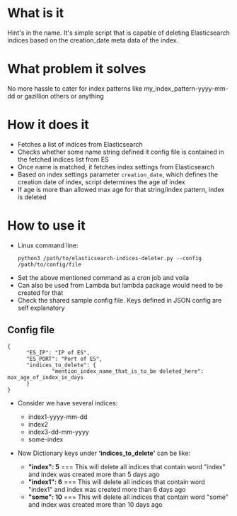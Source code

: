 # What is it
Hint's in the name. It's simple script that is capable of deleting Elasticsearch indices based on the creation_date meta data of the index. 

# What problem it solves 
No more hassle to cater for index patterns like my_index_pattern-yyyy-mm-dd or gazillion others or anything

# How it does it
- Fetches a list of indices from Elasticsearch
- Checks whether some name string defined it config file is contained in the fetched indices list from ES
- Once name is matched, it fetches index settings from Elasticsearch
- Based on index settings parameter `creation_date`, which defines the creation date of index, script determines the age of index
- If age is more than allowed max age for that string/index pattern, index is deleted


# How to use it
- Linux command line:
  ```
  python3 /path/to/elasticsearch-indices-deleter.py --config /path/to/config/file
  ```
- Set the above mentioned command as a cron job and voila
- Can also be used from Lambda but lambda package would need to be created for that
- Check the shared sample config file. Keys defined in JSON config are self explanatory


## Config file
  ```
  {
        "ES_IP": "IP of ES",
        "ES_PORT": "Port of ES",
        "indices_to_delete": {
                "mention_index_name_that_is_to_be deleted_here": max_age_of_index_in_days
        }
  }
  ```

- Consider we have several indices:
  - index1-yyyy-mm-dd
  - index2
  - index3-dd-mm-yyyy
  - some-index
  
- Now Dictionary keys under **'indices_to_delete'** can be like:
  - **"index": 5** === This will delete all indices that contain word "index" and index was created more than 5 days ago
  - **"index1": 6** === This will delete all indices that contain word "index1" and index was created more than 6 days ago
  - **"some": 10** === This will delete all indices that contain word "some" and index was created more than 10 days ago
